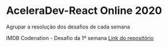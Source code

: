 # AceleraDev-React Online 2020

Agrupar a resolução dos desafios de cada semana

IMDB Codenation - Desafio da 1º semana
[Link do repositório](https://github.com/Hilverton/IMDB-Codenation)
